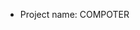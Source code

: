 <!-- UNITY CODE ASSIST INSTRUCTIONS START -->
- Project name: COMPOTER
<!-- UNITY CODE ASSIST INSTRUCTIONS END -->